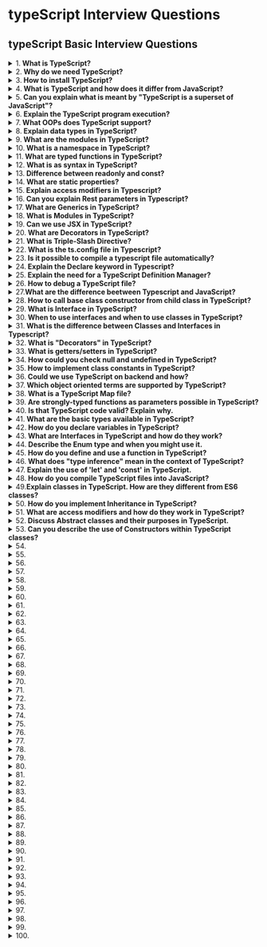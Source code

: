 # typeScript Interview Questions

## typeScript Basic Interview Questions

<details>
<summary>
1.<b> What is TypeScript?</b>
</summary>

`TypeScript` is an open-source object-oriented programming language developed and maintained by Microsoft. It is a superset of JavaScript.

`TypeScript` is designed for the development of large applications and transpiles to JavaScript.
</details>


<details>
<summary>
2.<b> Why do we need TypeScript?</b>
</summary>

`TypeScript` is an attempt to fix JavaScript problems.

Since we all know that JavaScript is the only language used in client-side scripting as browsers can only understand JavaScript.

Since TypeScript simplifies JavaScript code, making it easier to read and debug. It saves developers time and increases productivity.
</details>


<details>
<summary>
3.<b> How to install TypeScript?</b>
</summary>

There are two ways to install typescript:

Using npm (Node Package Manager) Install the TypeScript plugin in your IDE

```jsx harmony 
npm install -g typescript

```
You can also install a typescript plugin available for your IDE. You can use IDE of your choices such as VS Code, Visual Studio, Atom, or Sublime Text.
</details>


<details>
<summary>
4.<b> What is TypeScript and how does it differ from JavaScript?</b>
</summary>

**TypeScript** is a statically-typed superset of JavaScript, developed and maintained by Microsoft. It enables enhanced code maintainability and predictability. After compiling, TypeScript code is transpiled into standard, browser-compatible JavaScript.

Key distinctions between TypeScript and JavaScript include the use of type annotations, the ability to work with existing JavaScript code, and more.

**TypeScript Features & Benefits**

**Type System**: Offers static typing, allowing developers to define the type of variables, parameters, and return values. This helps catch errors during development, reducing runtime issues.

**Advanced Language Features**: Incorporates modern ECMAScript syntax and features, often before they are rolled out in JavaScript. Additionally, TypeScript brings functional programming patterns, classes, and access modifiers (such as public and private)

**Compatibility with JavaScript**: TypeScript can interpret existing JavaScript code with minor or no modifications.

**Tooling and Extra Safety**: Provides enhanced autocompletion, refactoring, and documentation via TypeScript-aware tools. TypeScript helps catch and rectify common programming errors without needing to run the code.

**ECMAScript Compatibility**: TypeScript allows developers to target different ECMAScript versions, ensuring the generated JavaScript is compatible with the targeted browsers.

**Code Structure & Readability**: Promotes maintainability by enforcing a defined coding structure and fostering code clarity.

**TypeScript's Role in Modern Development**

**Workplace Adaptability**: TypeScript is used in an extensive range of projects, from small utilities to large-scale applications.

**Community Support**: Supported by a vibrant developer community, TypeScript benefits from frequent updates, bug fixes, and useful extensions.

**On-Going Development**: A robust language server furnishes accurate tooling feedback, such as linting and error suggestions in real time.

**Rapid Enhancement**: The TypeScript team consistently introduces new features and reinforces existing ones.


</details>

<details>
<summary>
5.<b> Can you explain what is meant by "TypeScript is a superset of JavaScript"?</b>
</summary>

`TypeScript` is often described as a **"superset of JavaScript"** because every valid JavaScript code is also a valid TypeScript code.

TypeScript is designed in a way that it fully embraces existing `JavaScript syntax` and functionality. This ensures a smooth transition for developers wishing to adopt or migrate to TypeScript.

**Key TypeScript Features On Top of JavaScript**

**Type Definitions**: TypeScript introduces static typing through type annotations. These are optional, enabling gradual adoption for existing codebases that might not need them.

**Newer JavaScript Features**: TypeScript extends JavaScript syntax, providing support for the latest ECMAScript standards more effectively through its compiler, even when the underlying JavaScript engine might not support them yet.

**Tooling and Error Detection**: TypeScript offers robust type-checking, increased code readability, and stronger compile-time error detection.

**Code Demonstration**
Here is the TypeScript code:


```jsx harmony 
let num: number = 5;
num = "this will raise a type error";

```
</details>


<details>
<summary>
6.<b> Explain the TypeScript program execution? </b>
</summary>

TypeScript totally follows the `OOPS` (Object-Oriented Programming System) concept and with the help of TSC (TypeScript Compiler), we can convert Typescript code (.ts file) to JavaScript (.js file).
</details>


<details>
<summary>
7.<b> What OOPs does TypeScript support?</b>
</summary>

Typescript supports the four pillars of any object-oriented programming language that are – `Abstraction`, `Polymorphism`, `Inheritance`, and `Encapsulation`.
</details>


<details>
<summary>
8.<b>  Explain data types in TypeScript?</b>
</summary>

`Typescript` supports Any, Built-in, and User-defined data types.

Any is the superset for all the data types available. It means that the variable could be of any type. It will override the type checking.

The Built-in types include `string`, `number`, `boolean`, `undefined`, `null`, and `void`.

The User-defined types include `array`, `enum`, `interface`, `class`, `union`, and `tuple`.
</details>


<details>
<summary>
9.<b> What are the modules in TypeScript?</b>
</summary>

A `module` is a way to construct a local scope in a file. So that all the classes, variables declared in a module are not accessible outside the module.

We can create a module using the export keyword. A module in typescript can be used in another module using the import keyword.
</details>


<details>
<summary>
10.<b> What is a namespace in TypeScript?</b>
</summary>

Using namespace we can group logically related code. This is built into typescript, unlike javascript. A namespace can include classes, interfaces, functions, and variables.

We can create a namespace in typescript using namespace keyword followed by any valid name.

For Example:

```jsx harmony 

namespace MyNamespace {

}
```
</details>


<details>
<summary>
11.<b> What are typed functions in TypeScript?</b>
</summary>

In Typescript, a function can be created as a named function or anonymous function. We can further add types to each of the parameters and to the function as well.

```jsx harmony 


// Named function
function add(a: number, b: number) : number {
    return a + b;
}

// Anonymous function
let funcAdd = function(a: number, b: number): number { return a + b; };
```

If we want to write the full type of the function:

```jsx harmony 

let funcAdd: (a: number, b: number) => number = 
     function (a: number, b: number) : number  { return a + b; };
```
</details>

<details>
<summary>
12.<b> What is as syntax in TypeScript?</b>
</summary>
This is an additional Type assertion syntax. The reason for including the as syntax in typescript was that conflicted with JSX.

```jsx harmony 

let strLength: number= (someString as string).length;
```

</details>

<details>
<summary>
13.<b> Difference between readonly and const?</b>
</summary>

The difference between readonly and const is: const is used on a variable whereas read-only is used on properties of an object.
</details>


<details>
<summary>
14.<b> What are static properties?</b>
</summary>

Static properties are those that are shared by all the instances of a class and they can be accessed via the class name and dot operator.


```jsx harmony 

class Singleton {
    static counter = 0;
    constructor() {
        Singleton.counter++;
    }
  }
  
  var singleton = new Singleton();
  console.log(Singleton.counter); //1
```
</details>


<details>
<summary>
15.<b>  Explain access modifiers in Typescript?</b>
</summary>

There are 3 types of access modifiers in TypeScript: `public`, `private`, and `protected`.

**Public**
By default, all the members of a class are public in TypeScript.

**Private**
When any of the class members are declared private, it is only accessible within the class scope.

**Protected**
The protected members are similar to private access modifiers, except that they are accessible in the derived class.
</details>

<details>
<summary>
16.<b> Can you explain Rest parameters in Typescript?</b>
</summary>

Sometimes, we want to work with multiple parameters as a group, or we may not know how many parameters a function will ultimately take. In JavaScript, we have something known as arguments. Similarly, we have Rest parameters in typescript.

Rest parameters are treated as a boundless number of optional parameters. The compiler will build an array of the arguments passed in with the name given after the ellipsis (…)

```jsx harmony 

function getPlayersList(name:string, ...players: string[]) {
    return name + " " + players.join(" ");
}

let players = getPlayersList("Virat", "MS", "Warner", "Kane", "Ben")
```
</details>


<details>
<summary>
17.<b> What are Generics in TypeScript?</b>
</summary>

Generics in `Typescript` is no different than generics in other programming languages like `C#` or  `Java`.

You can create a class, an interface, or a function that works with different types, without specifying the type upfront.

```jsx harmony

function greet(a : T) {
  console.log(`Hi ${a}!`)
}

greet('DS'); //function call

```

The symbol `T` identifies a generic type.
</details>


<details>
<summary>
18.<b> What is Modules in TypeScript?</b>
</summary>

A module is a way to construct a local scope in a file. So that all the classes, variables declared in a module are not accessible outside the module.

👉 We can create a module using the export keyword. 👉 A module in typescript can be used in another module using the import keyword.

```jsx harmony 

export class Student {
    readonly Id: number;
    Name: string;
    
    constructor(id: number, name: string) {
        this.Id = id;
        this.Name = name;
    }
}

let Subject: string = "Computer Science";
```
</details>


<details>
<summary>
19.<b> Can we use JSX in TypeScript?</b>
</summary>

Yes, JSX is an embeddable XML-like syntax.

In order to use JSX, we must name our file with a .tsx extension and should enable jsx option.

</details>


<details>
<summary>
20.<b> What are Decorators in TypeScript?</b>
</summary>

`Decorators` are functions that modify a class, property, method, or method parameter. The syntax to define decorators is “@”.

In other words, `Decorators` are functions that take their target as the argument.
</details>


<details>
<summary>
21.<b> What is Triple-Slash Directive?</b>
</summary>

Triple-slash directives are single-line comments containing a single XML tag. The contents of the comments are used as compiler directives.

```jsx harmony 

 /// <reference path = "filename.ts" />
```

Triple-slash directives are only valid at the top of their containing file.
</details>


<details>
<summary>
22.<b> What is the ts.config file in Typescript?</b>
</summary>

The `typescript` project will have a ts.config file which provides an infinite number of ways to customize the behavior of the compiler. typescript interview questions

</details>



<details>
<summary>
23.<b> Is it possible to compile a typescript file automatically?</b>
</summary>

Yes, it is possible using --watch option while compiling the typescript file for the first time.

```jsx harmony 

tsc --watch filename.ts
```
</details>


<details>
<summary>
24.<b> Explain the Declare keyword in Typescript?</b>
</summary>

The declare keyword is used for ambient declarations and methods where you want to define a variable that may exist elsewhere.

If we want to use any library in our TypeScript code, we can use the following code:

```jsx harmony 

declare var myAlexaLibrary;
```
</details>


<details>
<summary>
25.<b> Explain the need for a TypeScript Definition Manager?</b>
</summary>

TypeScript Definition Manager (TSD) is a package manager used to search and install typescript definition files directly from the community-driven DefinitelyTyped repository.

Now, if you want to use some jQuery code in your .ts file:

```jsx harmony 


$(document).ready(function() { //Your jQuery code });
```
Here, when you try to compile it by using tsc, it will give a compile-time error: Cannot find the name “$”.

So, you need to inform the TypeScript compiler that “$” is belongs to jQuery.

To do this, TSD comes into play. You can download the jQuery Type Definition file and include it in our .ts file.
</details>


<details>
<summary>
26.<b> How to debug a TypeScript file?</b>
</summary>

To debug any TypeScript file, we need a .js source map file. So, we have to compile the .ts file with the --sourcemap flag to generate a source map file.

```jsx harmony 

$ tsc -sourcemap filename.ts
```

This will create a filename.js and filename.js.map. And the last line of filename.js would be a reference to the source map file.

```jsx harmony 

//# sourceMappingURL=filename.js.map
```
</details>


<details>
<summary>
27.<b>What are the difference beetween Typescript and JavaScript? </b>
</summary>

- It is an object oriented programming language (not pure).
- Here it is static typing (We can declare a variable in multiple ways). ex: var num : number.
- It has interfaces.
- It has optional parameter feature.
- It has Rest Parameter feature.
- Supports generics.
- Supports Modules
-  Number, string etc. are the interfaces.

</details>


<details>
<summary>
28.<b> How to call base class constructor from child class in TypeScript? </b>
</summary>

We can call base class constructor using `super()`.
</details>


<details>
<summary>
29.<b> What is Interface in TypeScript? </b>
</summary>

One of TypeScript’s core principles is that type-checking focuses on the shape that values have.

An `interface` is a virtual structure that only exists within the context of TypeScript. The TypeScript compiler uses interfaces solely for type-checking purposes.

When you define your interface you’re saying that any object (not an instance of a class) given this contract must be an object containing interfaces properties.
</details>


<details>
<summary>
30.<b> When to use interfaces and when to use classes in TypeScript?</b>
</summary>

If you need/wish to create an instance of perhaps a custom object, whilst getting the benefits of type-checking things such as arguments, return types or generics - a class makes sense.

**If you’re not creating instances** - we have interfaces at our disposal, and their benefit comes from not generating any source code, yet allowing us to somewhat “virtually” type-check our code.
</details>


<details>
<summary>
31.<b> What is the difference between Classes and Interfaces in Typescript?</b>
</summary>

We use classes as object factories. A class defines a blueprint of what an object should look like and act like and then implements that blueprint by initialising class properties and defining methods. Classes are present throughout all the phases of our code.

Unlike classes, an interface is a virtual structure that only exists within the context of TypeScript. The TypeScript compiler uses interfaces solely for type-checking purposes. Once code is transpiled to its target language, it will be stripped from interfaces.

A class may define a factory or a singleton by providing initialisation to its properties and implementation to its methods, an interface is simply a structural contract that defines what the properties of an object should have as a name and as a type.
</details>


<details>
<summary>
32.<b> What is "Decorators" in TypeScript? </b>
</summary>

A **Decorator** is a special kind of declaration that can be attached to a class declaration, method, accessor, property, or parameter. Decorators are functions that take their target as the argument. With decorators we can run arbitrary code around the target execution or even entirely replace the target with a new definition.

There are 4 things we can decorate in `ECMAScript2016` (and Typescript): constructors, methods, properties and parameters.
</details>


<details>
<summary>
33.<b> What is getters/setters in TypeScript?</b>
</summary>

TypeScript supports `getters/setters` as a way of intercepting accesses to a member of an object. This gives you a way of having finer-grained control over how a member is accessed on each object.

```jsx harmony 
class foo {
  private _bar:boolean = false;

  get bar():boolean {
    return this._bar;
  }
  set bar(theBar:boolean) {
    this._bar = theBar;
  }
}

var myBar = myFoo.bar;  // correct (get)
myFoo.bar = true;  // correct (set)
```
</details>



<details>
<summary>
34.<b> How could you check null and undefined in TypeScript? </b>
</summary>

Just use:

```jsx harmony 
if (value) {
}
```

It will evaluate to `true` if `value` is not:

`null`
`undefined`
`NaN`
empty string `''`
`0`
`false`
TypesScript includes JavaScript rules.
</details>


<details>
<summary>
35.<b> How to implement class constants in TypeScript?</b>
</summary>

In TypeScript, the const keyword cannot be used to declare class properties. Doing so causes the compiler to an error with "A class member cannot have the 'const' keyword." TypeScript 2.0 has the readonly modifier:

```jsx harmony 

class MyClass {
    readonly myReadonlyProperty = 1;

    myMethod() {
        console.log(this.myReadonlyProperty);
    }
}

new MyClass().myReadonlyProperty = 5; // error, readonly
```
</details>

<details>
<summary>
36.<b> Could we use TypeScript on backend and how?  </b>
</summary>

Typescript doesn’t only work for browser or frontend code, you can also choose to write your backend applications. For example you could choose Node.js and have some additional type safety and the other abstraction that the language brings.

1. Install the default Typescript compiler

```jsx harmony 
npm i -g typescript
```

2. The TypeScript compiler takes options in the shape of a tsconfig.json file that determines where to put built files and in general is pretty similar to a babel or webpack config.

```jsx harmony 
{
  "compilerOptions": {
    "target": "es5",
    "module": "commonjs",
    "declaration": true,
    "outDir": "build"
  }
}

```

3. Compile ts files

```jsx harmony 
tsc
```

4. Run

```jsx harmony 

node build/index.js
```
</details>


<details>
<summary>
37.<b> Which object oriented terms are supported by TypeScript? </b>
</summary>

TypeScript supports following object oriented terms:

- Modules
- Classes
- Interfaces
- Data Types
- Member functions
</details>



<details>
<summary>
38.<b> What is a TypeScript Map file?</b>
</summary>

`.map` files are source map files that let tools map between the emitted JavaScript code and the TypeScript source files that created it. Many debuggers (e.g. Visual Studio or Chrome's dev tools) can consume these files so you can debug the TypeScript file instead of the JavaScript file.

</details>


<details>
<summary>
39.<b> Are strongly-typed functions as parameters possible in TypeScript?</b>
</summary>

Consider the code:

```jsx harmony 
class Foo {
    save(callback: Function) : void {
        //Do the save
        var result : number = 42; //We get a number from the save operation
        //Can I at compile-time ensure the callback accepts a single parameter of type number somehow?
        callback(result);
    }
}

var foo = new Foo();
var callback = (result: string) : void => {
    alert(result);
}
foo.save(callback);
```

Can you make the result parameter in save a type-safe function? Rewrite the code to demonstrate.

</details>


<details>
<summary>
40.<b> Is that TypeScript code valid? Explain why.</b>
</summary>

Consider:

```jsx harmony 
class Point {
    x: number;
    y: number;
}

interface Point3d extends Point {
    z: number;
}

let point3d: Point3d = {x: 1, y: 2, z: 3};
```
</details>


<details>
<summary>
41.<b> What are the basic types available in TypeScript?</b>
</summary>

**TypeScript** provides an assortment of basic types for different kinds of data, such as numbers, strings, boolean values, arrays, tuples and more.

**Common Basic Types in TypeScript**

**Boolean**: Represents true/false values.

**Number**: Applies to both integer and floating-point numbers.

**String**: Refers to textual data.

**Array**: Offers a flexible way to work with structured data.

**Tuple**: Enables the definition of arrays with a fixed number of elements, each potentially of a different data type.

**Enum**: Provides a set of named constants such as days or colors.

**Any**: Offers a dynamic type, which can be used to bypass type-checking. It's typically best to be avoided, as it defeats the purpose of using TypeScript, which is primarily focused on static typing. However, there are certain use cases where it becomes necessary.

**Void**: Typically used as the return type for functions that don't return a value.

**Null and Undefined**: Allow for the assignment of null and undefined values, respectively. However, this isn’t enabled by default, and these are probably better handled using the strict mode settings in TypeScript.

**Never**: Represents the type of values that never occur. For instance, the return type of a function that doesn't reach its end or always throws an error.

**Object**: Any JavaScript object.

**Function**: Denotes a function type.

**Code Example**: **Basic TypeScript Types**
Here is the TypeScript code:

```jsx harmony 
// Boolean
let isActive: boolean = true;

// Number
let age: number = 30;

// String
let title: string = "Manager";

// Array
let scores: number[] = [85, 90, 78];
// or use a compact form: let scores: Array<number> = [85, 90, 78];

// Tuple
let employee: [string, number, boolean] = ['John', 35, true];

// Enum
enum WeekDays { Monday, Tuesday, Wednesday, Thursday, Friday }
let today: WeekDays = WeekDays.Wednesday;

// Any
let dynamicData: any = 20;

// Void
function greet(): void {
  console.log("Hello!");
}

// Null and Undefined
let data: null = null;
let user: undefined = undefined;

// Never
function errorMessage(message: string): never {
  throw new Error(message);
}

// Object
let person: object = {
  name: 'John',
  age: 30
};

// Function
let calculate: Function;
calculate = function (x: number, y: number): number {
  return x + y;
};
```
</details>


<details>
<summary>
42.<b> How do you declare variables in TypeScript?</b>
</summary>

In TypeScript, `variable declarations` support different methodologies for declaring variables and their associated types.

**Variable and Type Declaration Methods**

1. **var**

```jsx harmony 
var score: number = 100;
```

This declaration can lead to **variable hoisting** and has global scope or function-level scope.

2. **let**
Use let when you want to define variables within a **block scope**. This is the recommended default choice:

```jsx harmony 
let playerName: string = "John";
```

3. **const**
const allows you to declare **constants** and is especially useful for maintaining data integrity:

```jsx harmony 

const apiKey: string = "your-api-key-here";
```

4. **Function Scope**
All three methods (`var`, `let`, and `const`) are confined to their immediate function scope

```jsx harmony 
function doSomething() {
  let tempValue: number = 42;
  var result: boolean = true;
}
```

**Rules for Variable Declaration and Initialization**

**Order Matters**: In TypeScript, a variable must be declared before being used. This is not a requirement in JavaScript, but good JavaScript practice is to declare a variable before using it.

If you're dealing with complex or interconnected codes, it's a good practice to use the let and const declarations that ensure the block-level scoping, thus helping with potential hoisting issues.

**Static Types**: TypeScript requires that you declare the data type of a variable (or let the system infer it) and then initialize it with a value of exactly the same type:

```jsx harmony 
let count: number;  // Declaration
count = 42;  // Allowed
count = "42";  // Error! Type 'string' is not assignable to type 'number'.
```

Type Inference: TypeScript can often infer the variable's type based on its initialization value. This reduces the need to specify a type explicitly.

```jsx harmony 
let word = "hello!";  // TypeScript infers the type as 'string' because of the initialization.

```

**Best Practices for Variable Declarations**

1. **Use const Where You Can**: This approach isn't always possible, especially when dealing with object properties. However, favor const for better code readability and to prevent accidental data mutations.

2. **Prefer let over var**: let adheres better to block-level scoping and offers more predictability in the code.

3. **Initialize at Declaration**: Although TypeScript allows initializations after declarations, it's best to declare and initialize variables simultaneously to improve code clarity and type safety.

4. **Prefer Type Annotations**: Explicitly specifying variable types can improve code readability. However, when the variable type is obvious from the initialization, type inference should suffice.
</details>


<details>
<summary>
43.<b> What are Interfaces in TypeScript and how do they work?</b>
</summary>

In TypeScript, an **interface** defines the structure and types of its members. It acts as a contract for the required properties and methods, ensuring that implementing classes or objects match this structure.

**Key Features of Interfaces**

**Type Consistency**: Objects that adhere to an interface's structure are considered compatible with it.
**Optional and Readonly Members**: Interfaces allow for optional attributes and readonly members with the ? and readonly keywords respectively.
**Call Signatures**: Interfaces can define method types, specifying function parameter and return types.
**Index Signatures**: Useful for specifying that an object can have any number of properties, all of a certain type.
Core Use-Cases
**Standardizing Objects**: Ensuring that disparate objects share a common structure for increased cohesiveness and ease of use.
**Contract Enforcement**: Enforcing property and method requirements on classes to reduce errors and improve maintainability.

**Code Example: Basic Interface**
Here is the TypeScript code:

```jsx harmony 
interface Point {
    x: number;
    y: number;
}
  
function printPoint(p: Point) {
    console.log(`Point coordinates: (${p.x}, ${p.y})`);
}

let pointA = { x: 3, y: 7 }; // This object matches Point's structure
let pointB = { x: 8 }; // This object is missing the 'y' property

printPoint(pointA); // Output: Point coordinates: (3, 7)
printPoint(pointB); // Compile-time error due to incorrect structure
```
</details>


<details>
<summary>
44.<b> Describe the Enum type and when you might use it.</b>
</summary>

The **Enum** is a data type that simplifies the representation and management of discrete, named values. It's a foundational tool to ensure **type safety** in TypeScript and a number of vital use-cases:

**Reducing 'Magic Values'**: When ensuring readability and preventing repetitive literal values, such as `1`, `2`, or `'red'`.
**Configuring Behaviour**: influencing functionalities sets of associated values, such as HTTP methods, ordering or customer types.
**Ensuring Type Safety and Efficiency**: The predefined set of valid members and a clear data type ensures that value assignments and operations are unequivocal and consistent.

**Core Components**
**Key**: a unique identifier, typically a number or string.
**Value**: Data associated with the key. If not provided, the key is used as the value.

**Standard, String, and Heterogeneous Enums**

**Standard Enum**: Every key and value are of the same data type, typically numbers.
**String Enum**: All keys and values must be strings, ensuring consistent data representation.
**Heterogeneous Enum**: Defines keys with both number or string values. However, due to the mixed-type nature of these enums, it's best to steer clear of them in most cases.

**Code Example: Standard Enum**
Here is the TypeScript code:

```jsx harmony 
enum HttpMethods {
  GET,
  POST,
  PUT,
  DELETE
}

const requestType: HttpMethods = HttpMethods.GET;

// ❌ This is not allowed due to type safety
// const requestType2: HttpMethods = 'GET';
```

In the example, the key `GET` is implicitly assigned the value `0`.

**Code Example: String Enum**
Here is the TypeScript code:

```jsx harmony 
enum MediaTypes {
  Image = 'image',
  Video = 'video',
  Audio = 'audio'
}

const selectedType: MediaTypes = MediaTypes.Image;

// ❌ This is not allowed due to type safety
// const selectedType2: MediaTypes = MediaTypes.Video;

// ✅ Accessing the value
const associatedText: string = MediaTypes.Image;

// ❌ This is not allowed due to type safety
// const invalidType: MediaTypes = 'image';
```
the Enum helps ensure the proper data type and its values.

**Pragmatic Use of Enums**
While Enums are a powerful tool for maintaining type safety, simplify associating related sets of values.

However, a consideration is that an Enum value can be inferred or forced to be of any key and underlying value type.

**Potential Downsides of Enums**
**Compilation Impact**: When used in a broader context, or in data structures like arrays or maps, TypeScript generates additional code to convert Enum keys to their associated values.
**Memory Usage**: Every usage of an Enum requires memory allocation for its value.
When a simple constant would suffice or if there's a need for a more dynamic relationship between keys and values, detailed types would be a better alternative.

</details>


<details>
<summary>
45.<b> How do you define and use a function in TypeScript?</b>
</summary>

When defining a **function** in TypeScript, you have the following fundamental components to consider:

**Function Signature**: Comprising the function's purpose, parameters, type, and return value.
**Function Body**: Containing the actual operation or series of steps the function will execute.


**Key Concepts**

1) **Function Declaration**

To declare a function, you specify its name, its parameter list, and its return type. If the function doesn't return a value, you set the return type to `void`.

Here is a code example:

```jsx harmony 

function greet(name: string): void {
    console.log(`Hello, ${name}!`);
}
```

2) **Function Expression**
You can also declare functions using expressions, which involve assigning functions to variables as values. This approach allows you to be more flexible, such as when you're using `callbacks`.

Here is an example:

```jsx harmony 
let greet: (name: string) => void;
greet = function(name: string): void {
    console.log(`Hello, ${name}!`);
};

```

3) **Optional and Default Parameters**

TypeScript supports both `optional` and `default` function parameters, enhancing the flexibility of your functions.

`Optional Parameters` are denoted by a `?` symbol after the parameter name.

Here is the code example:

```jsx harmony 

function greet(name: string, title?: string) {
    if (title) {
        console.log(`Hello, ${title} ${name}!`);
    } else {
        console.log(`Hello, ${name}!`);
    }
}
```

`Default Parameters` are when you assign a default value to a parameter:

Here is the code example:

```jsx harmony 
function greet(name = "Stranger") {
    console.log(`Hello, ${name}!`);
}
```

4. **Use Rest Parameters**
You can define a parameter as a "rest" parameter, which means the function can accept any number of arguments for that parameter.

Here is the code example:

```jsx harmony 

function introduce(greeting: string, ...names: string[]) {
    console.log(`${greeting}, ${names.join(", ")}!`);
}

introduce("Hello", "Alice", "Bob", "Carol");
```

5. **Function Overloads**

You can declare multiple function overloads to define a set of parameters and their return types for a single function. This feature is especially beneficial when the function's behavior logically varies based on different input types.

Here is the code example:

```jsx harmony 
function specialGreet(name: string): void;
function specialGreet(title: string, name: string): void;

function specialGreet(a: any, b?: any): void {
    if (b) {
        console.log(`Hello, ${a}, ${b}`);
    } else {
        console.log(`Hello, ${a}`);
    }
}

```

6) **Call Signature**
When using objects in TypeScript, you have the call signature to define the expected function structure for a specific method within the object.

Here is a code example:

```jsx harmony 
type Greeter = {
    (name: string): void
};

let welcome: Greeter;
welcome = function(name: string): void {
    console.log(`Welcome, ${name}!`);
};
```
</details>


<details>
<summary>
46.<b>  What does "type inference" mean in the context of TypeScript?</b>
</summary>

In TypeScript, `type inference` is a core feature that allows the type of a variable to be automatically determined from its value. This provides the benefits of static typing without the need for explicit type annotations.

**How It Works**
TypeScript employs a best `common type algorithm` to infer a variable's type. When TypeScript encounters multiple types for a variable during assignment or an array literal, it computes the union of these types and selects the best common type for the variable.

**Code Example: Type Inference**

Consider the following code:

```jsx harmony 
let value = 10; // Type 'number' inferred
let message = "Hello, TypeScript!"; // Type 'string' inferred

function add(a: number, b: number) {
    return a + b;
}

let sum = add(5, 7); // Type 'number' inferred

```

**TypeScript can infer the most likely type from the context, such as**:

- When a value is assigned immediately, TypeScript assigns the value's type to the variable.
- Type information from adjacent types is used to determine the best common type. If all values are of a compatible type, that type is used.

**Benefits of Type Inference**
**Conciseness**: Eliminates the need for explicit type declarations, leading to more compact and readable code.
**Adaptability**: Codebase types align naturally with values, enhancing maintainability when values change.
**Error Reduction**: Reduces the risk of inconsistencies between the declared type and the actual value.

</details>


<details>
<summary>
47.<b> Explain the use of 'let' and 'const' in TypeScript.</b>
</summary>

TypeScript makes use of `const` and `let` for variable declaration. These two keywords offer explicitness, scoping, and immutability for efficient code maintenance.

**Core Distinctions**

**const**: Designates constants that remain unchanged once declared. It's important to note that this makes the reference immutable but doesn't actively prevent alteration of the internal state for complex objects like arrays.

**let**: Initiates variables with standard mutable behavior.

**Code Example: const**
Here is the TypeScript code:

```jsx harmony 
const productId: number = 5;
let productName: string = 'Tesla';

const getProductDetails = (id: number): string => {
  return `Product ID: ${id}`;
};

// Attempting to modify will result in a compilation error
// productId = 6;

// Reference is still immutable
const anotherProductId: number = 10;
// This will throw a compilation error since it's a constant
// anotherProductId = 12;

// Modifying internal state of an object is allowed for a const
const myArray: number[] = [1, 2, 3];
myArray.push(4);

```

**Code Example: let**
Here is the TypeScript code:

```jsx harmony 
let vehicleType: string = 'Car';

if (true) {
  let vehicleType: string = 'Motorcycle';
  console.log(vehicleType);  // Output: Motorcycle
}

console.log(vehicleType);  // Output: Car

```
</details>


<details>
<summary>
48.<b> How do you compile TypeScript files into JavaScript?</b>
</summary>

Compiling `TypeScript` (.ts) into `JavaScript` (.js) involves integrating a TypeScript compiler (`tsc`). You can customize the compilation process using tsconfig.json and even adopt more advanced methods to suit project needs:

**Workflow Steps**
1. **File Creation**: Write TypeScript files (.ts).
2. **Compiler Config**: Set up a tsconfig.json file with compilation options.
3. **Compile**: Execute the tsc command to initiate the compilation process.
4. **Output Verification**: Review the generated JavaScript files.

**TypeScript Configuration** (`tsconfig.json`)
Here is the tsconfig.json file. The full configuration guide is available here.

```jsx harmony 
{
  "compilerOptions": {
    "target": "ES5",
    "module": "commonjs",
    "strict": true,    
    "outDir": "dist",
    "rootDir": "src"  
  },
  "include": [
    "src/**/*.ts"    
  ],
  "exclude": [      
    "node_modules",   
    "**/*.spec.ts"    
  ]
}
```

**Practical Example: Vineyard Residential Task Management App**
Here is a practical and comprehensive `tsconfig.json` file.

```jsx harmony 

{
  "compilerOptions": {
    "target": "es5",
    "module": "commonjs",
    "lib": ["dom", "es2015", "es5", "es6", "es7", "es2015.collection"],
    "allowJs": true,
    "checkJs": false,
    "jsx": "react",
    "declaration": false,
    "sourceMap": true,
    "outDir": "dist",  
    "rootDir": "src",
    "strict": true,
    "noImplicitAny": true,
    "noImplicitThis": true,
    "moduleResolution": "node",
    "esModuleInterop": true,
    "forceConsistentCasingInFileNames": true,
    "removeComments": true,
    "suppressImplicitAnyIndexErrors": true,
    "typeRoots": ["node_modules/@types", "custom-typings"],
    "baseUrl": ".",
    "paths": {
      "components/*": ["src/components/*"],
      "utils/*": ["src/utils/*"],
    },
    "experimentalDecorators": true,
    "emitDecoratorMetadata": true,
    "incremental": true,
    "diagnostics": true,
    "resolveJsonModule": true,
    "isolatedModules": true,
    "newLine": "LF",
    "watchOptions": {
      "watchFile": "useFsEvents",  
      "fallbackPolling": "dynamicPriority",   
      "polling": true,
      "esModuleInterop": true,
            "pollingInterval": 2500,
      
      "followSymlinks": true
    }
  },
  "include": [
    "src/**/*.ts",
    "src/**/*.tsx",
    "@types"
  ],
  "exclude": [
    "node_modules",
    "dist"
  ]
}
```

**Advanced Configuration**
**Project Reference**: Useful for code splitting in large projects.
**Custom Transformers**: Employ custom logic during the compilation process.
**Programmatic API**: Provides flexibility in managing compiler settings and execution.
</details>


<details>
<summary>
49.<b>Explain classes in TypeScript. How are they different from ES6 classes? </b>
</summary>

While TypeScript and **ES6** classes share many similarities, TypeScript's classes offer additional features and strong typing to make your code more robust.

**Key Shared Class Features**
**Inheritance**: Subclasses (children) can extend parent classes, inheriting their methods and properties.
**Polymorphism**: Derived classes can define methods with the same name as their parent.
**Encapsulation**: Data hiding is supported through access modifiers, such as public, private, and protected.
**Constructor**: Instantiation starts with a constructor method, if defined.

**Unique TypeScript Class Features**

1. **Field Declaration**
In TypeScript, you can specify fields directly in the class without initializing them. Automatic initialization to `undefined` occurs during object creation. ES6 requires initializing fields in the constructor or within their declaration.

```jsx harmony 
class Example {
    // Field is automatically initialized to undefined upon object creation
    someField: string;
}

```

2. **Abstract Classes**
TypeScript supports abstract classes to serve as a blueprint for other classes. They cannot be instantiated on their own but can provide some implementation that derived classes can override.

```jsx harmony

abstract class AbstractExample {
    abstract someMethod(): void;  // Method has no implementation (abstract)
}
```

3. **Readonly Properties**
You can mark class properties as `readonly`, ensuring they are only set upon declaration or within the class constructor.

```jsx harmony 
class Example {
    readonly id: number;
    constructor(id: number) {
        this.id = id;  // Readonly can only be assigned in the constructor or declaration
    }
}

```

4. **Static Members**
Classes in TypeScript support static members, such as properties and methods that belong to the class itself, rather than to instances of the class.


```jsx harmony 
class Example {
    static count = 0;  // Static property
    static incrementCount() {
        Example.count++;
    }
}
```

5. **Accessor Functions**
You can define `get` and `set` functions in TypeScript, known as accessor functions, to control how class properties are accessed and modified.


```jsx harmony 
class Example {
    private _name: string;

    get name(): string {
        return this._name;
    }

    set name(newName: string) {
        this._name = newName.trim();
    }
}

```

6. **Parameter Properties**
TypeScript provides a shortcut to declare a property and initialize it from the constructor parameter. This method can make code more concise, especially when a constructor parameter corresponds directly to a class property.

```jsx harmony 
class Example {
    constructor(private _name: string, public age: number) {
        // Private _name property created and initialized from constructor parameter
        // Public age property created and initialized from constructor parameter
    }
}

```

**Intersection Types for Classes**
In TypeScript, when you define a base class and then later extend it, you are creating an intersection type. This means the child class will inherit all the properties and methods from both its parent(s) and itself.

**ES6 Additional Features not Present in TypeScript**

**Class Expressions**
Both ES6 and TypeScript support class expressions, which allows you to define a class without a class name.

In ES6:

```jsx harmony 

const Animal = class {
    // Class methods and properties defined here
};
```

**Iterator Protocol**
ES6 classes support the Iterator protocol, making it easier to iterate over objects.


```jsx harmony 
class IterableExample implements Iterable<string> {
    // Implement iterator function for strings
    [Symbol.iterator]() {
        let index = 0;
        const data = ['one', 'two', 'three'];
        return {
            next: () => {
                if (index < data.length) {
                    return { value: data[index++], done: false };
                }
                return { value: undefined, done: true };
            }
        };
    }
}
```
</details>


<details>
<summary>
50.<b> How do you implement Inheritance in TypeScript?</b>
</summary>

Let's look at how you can use inheritance in TypeScript using both **ES6 classes** and **prototypal inheritance**.

1. **Inheritance with ES6 Class Syntax**
With the advent of ES6, a more familiar class-based inheritance method was introduced. This method is usually easier to read and understand.

**Code Example: Inheritance using ES6 Classes**
Here is the TypeScript code:

```jsx harmony 
class Animal {
  private name: string;

  constructor(theName: string) {
    this.name = theName;
  }

  move(distanceInMeters: number = 0) {
    console.log(`${this.name} moved ${distanceInMeters}m.`);
  }
}

class Snake extends Animal {
  constructor(name: string) {
    super(name);
  }

  move(distanceInMeters = 5) {
    console.log("Slithering...");
    super.move(distanceInMeters);
  }
}

const mySnake = new Snake("Cobra");
mySnake.move();  // Output: Slithering... Cobra moved 5m.

```

2. **Inheritance with Prototypal Methodology**
Prior to ES6, TypeScript, like JavaScript, used a prototypal inheritance approach.

The prototypal mechanism can be useful when developing complex object structures, but it is important to be aware of the nuances in order to avoid unexpected behavior.

**Code Example: Prototypal Inheritance in TypeScript**
Here is the TypeScript code:

```jsx harmony 

// Define the Parent Class
function Animal(this: Animal, name: string) {
  this.name = name;
}

Animal.prototype.move = function(distanceInMeters: number = 0) {
  console.log(`${this.name} moved ${distanceInMeters}m.`);
};

// Define the Child Class
function Snake(name: string) {
  Animal.call(this, name);
}

// Set up the Inheritance
Snake.prototype = Object.create(Animal.prototype);
Snake.prototype.constructor = Snake;

// Override the Base Type's Method
Snake.prototype.move = function(distanceInMeters = 5) {
  console.log("Slithering...");
  Animal.prototype.move.call(this, distanceInMeters);
};

const mySnake = new Snake("Cobra");
mySnake.move();  // Output: Slithering... Cobra moved 5m.
```

**Simplified Methods**
Using the prototypal construct can be perplexing at first, but its strength lies in its flexibility.

You can avoid the complexities of direct prototype assignments using ES5 derived constructions, as seen next:


```jsx harmony
function Animal(name: string) {
  this.name = name;
}

Animal.prototype.move = function(distanceInMeters: number = 0) {
  console.log(`${this.name} moved ${distanceInMeters}m.`);
};

function Snake(name: string) {
  Animal.call(this, name);
}

// Utilize `Object.create` for simplified prototype delegation
Snake.prototype = Object.create(Animal.prototype);
Snake.prototype.constructor = Snake;

Snake.prototype.move = function(distanceInMeters = 5) {
  console.log("Slithering...");
  Animal.prototype.move.call(this, distanceInMeters);
};
```
</details>


<details>
<summary>
51.<b> What are access modifiers and how do they work in TypeScript?</b>
</summary>

**Access modifiers** are TypeScript's way of controlling class member visibility and mutability. They enforce encapsulation and are especially useful for object-oriented design.

**Key Modifiers**
**Public**: Default for class members. They are accessible from both inside and outside the class.

**Protected**: Members can be accessed within the class and its subclasses. They help establish the "is-a" relationship.

**Private**: Marks members as accessible only within the declaring class. This ensures they're not modified or accessed externally.

**Code Example: Access Modifiers in Action**
Here is the TypeScript code:

```jsx harmony 

class Person {
    public name: string;
    private age: number;
    protected contact: string;

    constructor(name: string, age: number, contact: string) {
        this.name = name;
        this.age = age;
        this.contact = contact;
    }
}

class Employee extends Person {
    private employeeId: string;

    constructor(name: string, age: number, contact: string, employeeId: string) {
        super(name, age, contact);
        this.employeeId = employeeId;
    }

    public displayDetails(): void {
        console.log(`${this.name} - ${this.age} - ${this.contact} - ${this.employeeId}`);
    }
}

// Somewhere in your code
const person = new Person("John Doe", 30, "1234567");
console.log(person.name);  // Accessible
console.log(person.age);   // ERROR: 'age' is private

const employee = new Employee("Jane Doe", 25, "2345678", "E123");
console.log(employee.contact);  // ERROR: 'contact' is protected
employee.displayDetails();     // Correctly displays details

employee.age = 35;    // ERROR: 'age' is private
employee.contact = "3456789";  // ERROR: 'contact' is protected
```
</details>


<details>
<summary>
52.<b> Discuss Abstract classes and their purposes in TypeScript.</b>
</summary>


In TypeScript, **abstract classes serve as blueprints** that guide derived classes, essentially laying out the structure without necessarily providing complete implementations of methods.

**Core Features of Abstract Classes**

**Method Signatures**
**Abstract classes define method signatures** without specifying their functionality. This feature provides a comprehensive form for derived classes to work from.

**Specific Method Definitions**
In addition to method signatures, abstract classes can contain completely implemented methods. These methods either support the abstract methods or serve as independent functionalities.

**Abstract and Non-Abstract Members Separation**
Abstract classes clearly demarcate between methods that require implementation by derived classes and those that are either fully implemented or optional.

**Common Use-Cases for Abstract Classes**
**Facilitate Reusability**: Abstract classes help in consolidating common or shared functionalities among several derived classes.

**Contract Enforcement**: They ensure that derived classes conform to a shared structure, guaranteeing a defined set of methods that must be implemented.

**Partial Implementations**: Abstract classes allow for a mix of fully implemented methods alongside those requiring concrete implementations in derived classes.

**TypeScript Utility: Static Properties**
Abstract classes in TypeScript can have `static members`, which belong to the class itself and not to any specific instance. This feature provides a convenient way to define properties or methods that are accessible without the need for class instantiation.

**Code Example: Abstract Class**
Here is the TypeScript code:

```jsx harmony 
abstract class Shape {
    abstract getArea(): number;
    abstract getPerimeter(): number;
    color: string;

    constructor(color: string) {
        this.color = color;
    }

    static defaultColor: string = 'red';

    describe() {
        return `This shape is ${this.color}.`;
    }
}

// This will throw an error because the derived class does not provide concrete implementations for abstract methods.
class Circle extends Shape { 
    constructor(public radius: number, color: string) {
        super(color);
    }

    // The 'Circle' class inherited the following properties from 'Shape', but neither implements nor specifies them in the derived class: 'getArea' and 'getPerimeter'.
    getArea(): number {
        return Math.PI * this.radius ** 2;
    }

    getPerimeter(): number {
        return 2 * Math.PI * this.radius;
    }
}

const myCircle = new Circle(5, 'blue');
console.log(myCircle.getArea()); // Outputs: 78.54
console.log(myCircle.describe()); // Outputs: This shape is blue.
console.log(Shape.defaultColor); // Outputs: red
```
</details>


<details>
<summary>
53.<b> Can you describe the use of Constructors within TypeScript classes?</b>
</summary>

**TypeScript** provides a convenient way to define **constructors** for classes using the `constructor` keyword. A constructor method allows you to initialize class members and can have access specifiers. They are useful for setting up an object's initial state.

**Key Features**

**Automatic Invocation**: The constructor is automatically called when an object of the class is instantiated.
**Single Unique Constructor**: A class can only have one constructor, providing a centralized place for initialization.
**Overload Capabilities**: You can overload a constructor to define multiple ways of object initialization.

**Example: Constructor in TypeScript**
We use the this keyword to refer to the current instance, ensuring proper data assignment.

```jsx harmony 

class Person {
  // Member variables
  name: string;
  age: number;
  
  // Constructor
  constructor(name: string, age: number) {
    this.name = name;
    this.age = age;
  }
}
```

**Constructor Access Modifiers**
TypeScript supports `access modifiers` on constructor parameters, enabling concise and safe class initialization.

**Public**: Parameters without a modifier are public by default.
**Private**: Adding the `private` keyword makes them accessible within the class only.
**Read-Only**: Combining `readonly` with parameter and the private or public access modifier ensures the parameter is assigned a value just once, in the constructor.
</details>



<details>
<summary>
54.<b></b>
</summary>
</details>



<details>
<summary>
55.<b></b>
</summary>
</details>

<details>
<summary>
56.<b></b>
</summary>
</details>


<details>
<summary>
57.<b></b>
</summary>
</details>


<details>
<summary>
58.<b></b>
</summary>
</details>


<details>
<summary>
59.<b></b>
</summary>
</details>


<details>
<summary>
60.<b></b>
</summary>
</details>


<details>
<summary>
61.<b></b>
</summary>
</details>


<details>
<summary>
62.<b></b>
</summary>
</details>


<details>
<summary>
63.<b></b>
</summary>
</details>


<details>
<summary>
64.<b></b>
</summary>
</details>


<details>
<summary>
65.<b></b>
</summary>
</details>


<details>
<summary>
66.<b></b>
</summary>
</details>


<details>
<summary>
67.<b></b>
</summary>
</details>


<details>
<summary>
68.<b></b>
</summary>
</details>


<details>
<summary>
69.<b></b>
</summary>
</details>



<details>
<summary>
70.<b></b>
</summary>
</details>





<details>
<summary>
71.<b></b>
</summary>
</details>



<details>
<summary>
72.<b></b>
</summary>
</details>


<details>
<summary>
73.<b></b>
</summary>
</details>


<details>
<summary>
74.<b></b>
</summary>
</details>


<details>
<summary>
75.<b></b>
</summary>
</details>


<details>
<summary>
76.<b></b>
</summary>
</details>


<details>
<summary>
77.<b></b>
</summary>
</details>


<details>
<summary>
78.<b></b>
</summary>
</details>


<details>
<summary>
79.<b></b>
</summary>
</details>


<details>
<summary>
80.<b></b>
</summary>
</details>


<details>
<summary>
81.<b></b>
</summary>
</details>


<details>
<summary>
82.<b></b>
</summary>
</details>


<details>
<summary>
83.<b></b>
</summary>
</details>


<details>
<summary>
84.<b></b>
</summary>
</details>



<details>
<summary>
85.<b></b>
</summary>
</details>



<details>
<summary>
86.<b></b>
</summary>
</details>


<details>
<summary>
87.<b></b>
</summary>
</details>


<details>
<summary>
88.<b></b>
</summary>
</details>


<details>
<summary>
89.<b></b>
</summary>
</details>

<details>
<summary>
90.<b></b>
</summary>
</details>


<details>
<summary>
91.<b></b>
</summary>
</details>


<details>
<summary>
92.<b></b>
</summary>
</details>


<details>
<summary>
93.<b></b>
</summary>
</details>


<details>
<summary>
94.<b></b>
</summary>
</details>


<details>
<summary>
95.<b></b>
</summary>
</details>


<details>
<summary>
96.<b></b>
</summary>
</details>


<details>
<summary>
97.<b></b>
</summary>
</details>


<details>
<summary>
98.<b></b>
</summary>
</details>

<details>
<summary>
99.<b></b>
</summary>
</details>

<details>
<summary>
100.<b></b>
</summary>
</details>